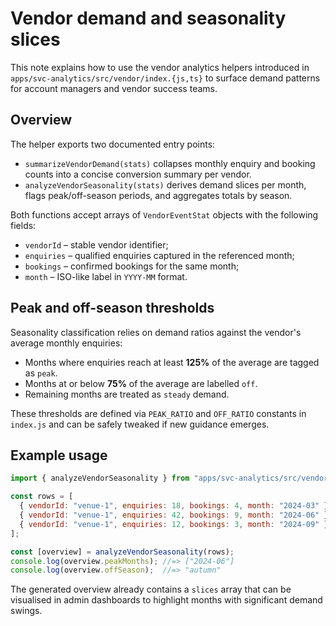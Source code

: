 # Vendor demand and seasonality slices

This note explains how to use the vendor analytics helpers introduced in `apps/svc-analytics/src/vendor/index.{js,ts}` to surface demand patterns for account managers and vendor success teams.

## Overview

The helper exports two documented entry points:

- `summarizeVendorDemand(stats)` collapses monthly enquiry and booking counts into a concise conversion summary per vendor.
- `analyzeVendorSeasonality(stats)` derives demand slices per month, flags peak/off-season periods, and aggregates totals by season.

Both functions accept arrays of `VendorEventStat` objects with the following fields:

- `vendorId` – stable vendor identifier;
- `enquiries` – qualified enquiries captured in the referenced month;
- `bookings` – confirmed bookings for the same month;
- `month` – ISO-like label in `YYYY-MM` format.

## Peak and off-season thresholds

Seasonality classification relies on demand ratios against the vendor's average monthly enquiries:

- Months where enquiries reach at least **125%** of the average are tagged as `peak`.
- Months at or below **75%** of the average are labelled `off`.
- Remaining months are treated as `steady` demand.

These thresholds are defined via `PEAK_RATIO` and `OFF_RATIO` constants in `index.js` and can be safely tweaked if new guidance emerges.

## Example usage

```js
import { analyzeVendorSeasonality } from "apps/svc-analytics/src/vendor/index.js";

const rows = [
  { vendorId: "venue-1", enquiries: 18, bookings: 4, month: "2024-03" },
  { vendorId: "venue-1", enquiries: 42, bookings: 9, month: "2024-06" },
  { vendorId: "venue-1", enquiries: 12, bookings: 3, month: "2024-09" },
];

const [overview] = analyzeVendorSeasonality(rows);
console.log(overview.peakMonths); //=> ["2024-06"]
console.log(overview.offSeason);  //=> "autumn"
```

The generated overview already contains a `slices` array that can be visualised in admin dashboards to highlight months with significant demand swings.
